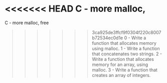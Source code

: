 <<<<<<< HEAD
C - more malloc,
=======
C - more malloc, free
>>>>>>> 3ca925de3ffcf9f0304f220c8007b72534ec0d1e
0 - Write a function that allocates memory using malloc.
1 - Write a function that concatenates two strings.
2 - Write a function that allocates memory for an array, using malloc.
3 - Write a function that creates an array of integers.
